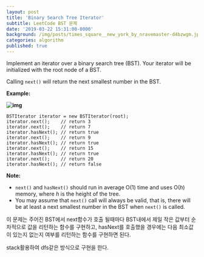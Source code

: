 ```yaml
---
layout: post
title: 'Binary Search Tree Iterator'
subtitle: LeetCode BST 문제
date: '2019-03-22 15:31:00-0000'
background: /img/posts/times_square__new_york_by_nravemaster-d4bzwgm.jpg
categories: algorithm
published: true
---
```


Implement an iterator over a binary search tree (BST). Your iterator will be initialized with the root node of a BST.

Calling `next()` will return the next smallest number in the BST.

 



**Example:**

**![img](https://assets.leetcode.com/uploads/2018/12/25/bst-tree.png)**

```
BSTIterator iterator = new BSTIterator(root);
iterator.next();    // return 3
iterator.next();    // return 7
iterator.hasNext(); // return true
iterator.next();    // return 9
iterator.hasNext(); // return true
iterator.next();    // return 15
iterator.hasNext(); // return true
iterator.next();    // return 20
iterator.hasNext(); // return false
```

 

**Note:**

- `next()` and `hasNext()` should run in average O(1) time and uses O(*h*) memory, where *h* is the height of the tree.
- You may assume that `next()` call will always be valid, that is, there will be at least a next smallest number in the BST when `next()` is called.

이 문제는 주어진 BST에서 next함수가 호출 될때마다 BST내에서 제일 작은 값부터 순차적으로 값을 리턴하는 함수를 구현하고,
hasNext를 호출했을 경우에는 다음 최소값이 있는지 없는지 여부를 리턴하는 함수를 구현하면 된다.

stack활용하여 dfs같은 방식으로 구현을 한다. 



